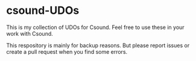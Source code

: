# csound-UDOs
This is my collection of UDOs for Csound.
Feel free to use these in your work with Csound.

This respository is mainly for backup reasons. But please report issues or create a pull request when you find some errors.
